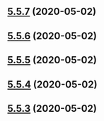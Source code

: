 ## [5.5.7](https://github.com/phandcock/grampsview/compare/v5.5.6...v5.5.7) (2020-05-02)



## [5.5.6](https://github.com/phandcock/grampsview/compare/v5.5.5...v5.5.6) (2020-05-02)



## [5.5.5](https://github.com/phandcock/grampsview/compare/v5.5.4...v5.5.5) (2020-05-02)



## [5.5.4](https://github.com/phandcock/grampsview/compare/v5.5.3...v5.5.4) (2020-05-02)



## [5.5.3](https://github.com/phandcock/grampsview/compare/v5.5.2...v5.5.3) (2020-05-02)




